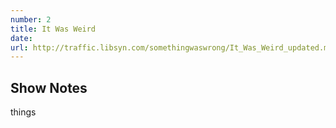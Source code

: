 ```yaml
---
number: 2
title: It Was Weird
date: 
url: http://traffic.libsyn.com/somethingwaswrong/It_Was_Weird_updated.mp3?dest-id=945407
---
```


## Show Notes
things
